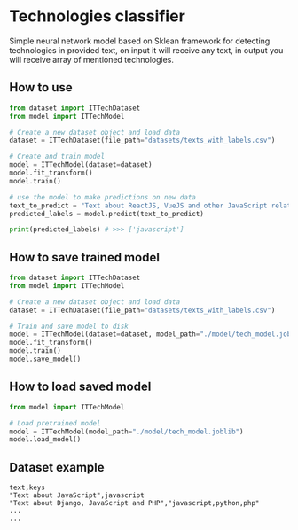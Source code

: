 # Technologies classifier

Simple neural network model based on Sklean framework for detecting technologies in provided text,
on input it will receive any text, in output you will receive array of mentioned technologies.

## How to use

```python
from dataset import ITTechDataset
from model import ITTechModel

# Create a new dataset object and load data
dataset = ITTechDataset(file_path="datasets/texts_with_labels.csv")

# Create and train model
model = ITTechModel(dataset=dataset)
model.fit_transform()
model.train()

# use the model to make predictions on new data
text_to_predict = "Text about ReactJS, VueJS and other JavaScript related things"
predicted_labels = model.predict(text_to_predict)

print(predicted_labels) # >>> ['javascript']
```

## How to save trained model

```python
from dataset import ITTechDataset
from model import ITTechModel

# Create a new dataset object and load data
dataset = ITTechDataset(file_path="datasets/texts_with_labels.csv")

# Train and save model to disk
model = ITTechModel(dataset=dataset, model_path="./model/tech_model.joblib")
model.fit_transform()
model.train()
model.save_model()
```

## How to load saved model

```python
from model import ITTechModel

# Load pretrained model
model = ITTechModel(model_path="./model/tech_model.joblib")
model.load_model()
```

## Dataset example

```csv
text,keys
"Text about JavaScript",javascript
"Text about Django, JavaScript and PHP","javascript,python,php"
...
...
```

